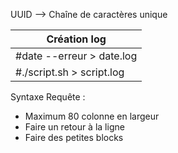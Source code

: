 UUID --> Chaîne de caractères unique

| Création log              |
| ------------------------- |
| #date --erreur > date.log |
| #./script.sh > script.log |

Syntaxe Requête :
- Maximum 80 colonne en largeur
- Faire un retour à la ligne
- Faire des petites blocks